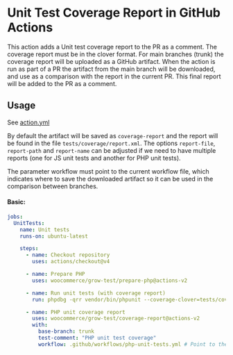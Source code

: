 # Unit Test Coverage Report in GitHub Actions

This action adds a Unit test coverage report to the PR as a comment. The coverage report must be in the clover format.
For main branches (trunk) the coverage report will be uploaded as a GitHub artifact. When the action is run as part of a PR the artifact from the main branch will be downloaded, and use as a comparison with the report in the current PR.
This final report will be added to the PR as a comment.

## Usage

See [action.yml](action.yml)

By default the artifact will be saved as `coverage-report` and the report will be found in the file `tests/coverage/report.xml`. The options `report-file`, `report-path` and `report-name` can be adjusted if we need to have multiple reports (one for JS unit tests and another for PHP unit tests).

The parameter workflow must point to the current workflow file, which indicates where to save the downloaded artifact so it can be used in the comparison between branches.

#### Basic:

```yaml
jobs:
  UnitTests:
    name: Unit tests
    runs-on: ubuntu-latest

    steps:
      - name: Checkout repository
        uses: actions/checkout@v4

      - name: Prepare PHP
        uses: woocommerce/grow-test/prepare-php@actions-v2

      - name: Run unit tests (with coverage report)
        run: phpdbg -qrr vendor/bin/phpunit --coverage-clover=tests/coverage/report.xml

      - name: PHP unit coverage report
        uses: woocommerce/grow-test/coverage-report@actions-v2
        with:
          base-branch: trunk
          test-comment: "PHP unit test coverage"
          workflow: .github/workflows/php-unit-tests.yml # Point to the current workflow
```
